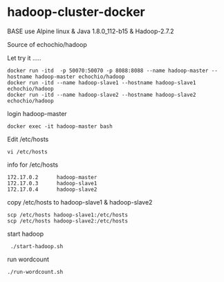 # hadoop-cluster-docker

BASE use Alpine linux & Java 1.8.0_112-b15 & Hadoop-2.7.2

Source of echochio/hadoop



Let try it .....

```
docker run -itd  -p 50070:50070 -p 8088:8088 --name hadoop-master --hostname hadoop-master echochio/hadoop
docker run -itd --name hadoop-slave1 --hostname hadoop-slave1 echochio/hadoop
docker run -itd --name hadoop-slave2 --hostname hadoop-slave2 echochio/hadoop
```

login hadoop-master
```
docker exec -it hadoop-master bash
```

Edit /etc/hosts
```
vi /etc/hosts
```

info for /etc/hosts
```
172.17.0.2      hadoop-master
172.17.0.3      hadoop-slave1
172.17.0.4      hadoop-slave2
```

copy /etc/hosts to hadoop-slave1 & hadoop-slave2
```
scp /etc/hosts hadoop-slave1:/etc/hosts
scp /etc/hosts hadoop-slave2:/etc/hosts
```

start hadoop
```
 ./start-hadoop.sh
``` 
 
 
 run wordcount
 ```
 ./run-wordcount.sh
 ```
 
 
 
 
 
